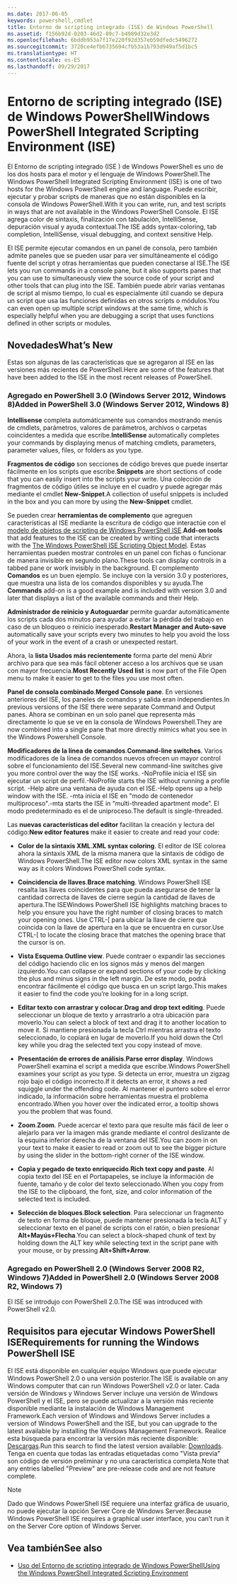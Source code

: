 ```yaml
---
ms.date: 2017-06-05
keywords: powershell,cmdlet
title: Entorno de scripting integrado (ISE) de Windows PowerShell
ms.assetid: f156b92d-0203-46d2-89c7-b4989d32e3d2
ms.openlocfilehash: 6bddb953a7f17e220f92d357eb59dfedc5496272
ms.sourcegitcommit: 3720ce4efb6735694cfb53a1b793d949af5d1bc5
ms.translationtype: HT
ms.contentlocale: es-ES
ms.lasthandoff: 09/29/2017
---
```

# <a name="windows-powershell-integrated-scripting-environment-ise"></a><span data-ttu-id="c4d81-103">Entorno de scripting integrado (ISE) de Windows PowerShell</span><span class="sxs-lookup"><span data-stu-id="c4d81-103">Windows PowerShell Integrated Scripting Environment (ISE)</span></span>
<span data-ttu-id="c4d81-104">El Entorno de scripting integrado (ISE ) de Windows PowerShell es uno de los dos hosts para el motor y el lenguaje de Windows PowerShell.</span><span class="sxs-lookup"><span data-stu-id="c4d81-104">The Windows PowerShell Integrated Scripting Environment (ISE) is one of two hosts for the Windows PowerShell engine and language.</span></span> <span data-ttu-id="c4d81-105">Puede escribir, ejecutar y probar scripts de maneras que no están disponibles en la consola de Windows PowerShell.</span><span class="sxs-lookup"><span data-stu-id="c4d81-105">With it you can write, run, and test scripts in ways that are not available in the Windows PowerShell Console.</span></span> <span data-ttu-id="c4d81-106">El ISE agrega color de sintaxis, finalización con tabulación, IntelliSense, depuración visual y ayuda contextual.</span><span class="sxs-lookup"><span data-stu-id="c4d81-106">The ISE adds syntax-coloring, tab completion, IntelliSense, visual debugging, and context sensitive Help.</span></span>

<span data-ttu-id="c4d81-107">El ISE permite ejecutar comandos en un panel de consola, pero también admite paneles que se pueden usar para ver simultáneamente el código fuente del script y otras herramientas que pueden conectarse al ISE.</span><span class="sxs-lookup"><span data-stu-id="c4d81-107">The ISE lets you run commands in a console pane, but it also supports panes that you can use to simultaneously view the source code of your script and other tools that can plug into the ISE.</span></span> <span data-ttu-id="c4d81-108">También puede abrir varias ventanas de script al mismo tiempo, lo cual es especialmente útil cuando se depura un script que usa las funciones definidas en otros scripts o módulos.</span><span class="sxs-lookup"><span data-stu-id="c4d81-108">You can even open up multiple script windows at the same time, which is especially helpful when you are debugging a script that uses functions defined in other scripts or modules.</span></span>

## <a name="whats-new"></a><span data-ttu-id="c4d81-109">Novedades</span><span class="sxs-lookup"><span data-stu-id="c4d81-109">What’s New</span></span>
<span data-ttu-id="c4d81-110">Estas son algunas de las características que se agregaron al ISE en las versiones más recientes de PowerShell.</span><span class="sxs-lookup"><span data-stu-id="c4d81-110">Here are some of the features that have been added to the ISE in the most recent releases of PowerShell.</span></span>

### <a name="added-in-powershell-30-windows-server-2012-windows-8"></a><span data-ttu-id="c4d81-111">Agregado en PowerShell 3.0 (Windows Server 2012, Windows 8)</span><span class="sxs-lookup"><span data-stu-id="c4d81-111">Added in PowerShell 3.0 (Windows Server 2012, Windows 8)</span></span>
<span data-ttu-id="c4d81-112">**Intellisense** completa automáticamente sus comandos mostrando menús de cmdlets, parámetros, valores de parámetros, archivos o carpetas coincidentes a medida que escribe.</span><span class="sxs-lookup"><span data-stu-id="c4d81-112">**IntelliSense** automatically completes your commands by displaying menus of matching cmdlets, parameters, parameter values, files, or folders as you type.</span></span>

<span data-ttu-id="c4d81-113">**Fragmentos de código** son secciones de código breves que puede insertar fácilmente en los scripts que escribe.</span><span class="sxs-lookup"><span data-stu-id="c4d81-113">**Snippets** are short sections of code that you can easily insert into the scripts your write.</span></span> <span data-ttu-id="c4d81-114">Una colección de fragmentos de código útiles se incluye en el cuadro y puede agregar más mediante el cmdlet **New-Snippet**.</span><span class="sxs-lookup"><span data-stu-id="c4d81-114">A collection of useful snippets is included in the box and you can more by using the **New-Snippet** cmdlet.</span></span>

<span data-ttu-id="c4d81-115">Se pueden crear **herramientas de complemento** que agreguen características al ISE mediante la escritura de código que interactúe con el [modelo de objetos de scripting de Windows PowerShell ISE](../../core-powershell/ise/The-Windows-PowerShell-ISE-Scripting-Object-Model.md).</span><span class="sxs-lookup"><span data-stu-id="c4d81-115">**Add-on tools** that add features to the ISE can be created by writing code that interacts with the [The Windows PowerShell ISE Scripting Object Model](../../core-powershell/ise/The-Windows-PowerShell-ISE-Scripting-Object-Model.md).</span></span> <span data-ttu-id="c4d81-116">Estas herramientas pueden mostrar controles en un panel con fichas o funcionar de manera invisible en segundo plano.</span><span class="sxs-lookup"><span data-stu-id="c4d81-116">These tools can display controls in a tabbed pane or work invisibly in the background.</span></span> <span data-ttu-id="c4d81-117">El complemento **Comandos** es un buen ejemplo. Se incluye con la versión 3.0 y posteriores, que muestra una lista de los comandos disponibles y su ayuda.</span><span class="sxs-lookup"><span data-stu-id="c4d81-117">The **Commands** add-on is a good example and is included with version 3.0 and later that displays a list of the available commands and their Help.</span></span>

<span data-ttu-id="c4d81-118">**Administrador de reinicio y Autoguardar** permite guardar automáticamente los scripts cada dos minutos para ayudar a evitar la pérdida del trabajo en caso de un bloqueo o reinicio inesperado.</span><span class="sxs-lookup"><span data-stu-id="c4d81-118">**Restart Manager and Auto-save** automatically save your scripts every two minutes to help you avoid the loss of your work in the event of a crash or unexpected restart.</span></span>

<span data-ttu-id="c4d81-119">Ahora, la **lista Usados más recientemente** forma parte del menú Abrir archivo para que sea más fácil obtener acceso a los archivos que se usan con mayor frecuencia.</span><span class="sxs-lookup"><span data-stu-id="c4d81-119">**Most Recently Used list** is now part of the File Open menu to make it easier to get to the files you use most often.</span></span>

<span data-ttu-id="c4d81-120">**Panel de consola combinado**.</span><span class="sxs-lookup"><span data-stu-id="c4d81-120">**Merged Console pane**.</span></span> <span data-ttu-id="c4d81-121">En versiones anteriores del ISE, los paneles de comandos y salida eran independientes.</span><span class="sxs-lookup"><span data-stu-id="c4d81-121">In previous versions of the ISE there were separate Command and Output panes.</span></span> <span data-ttu-id="c4d81-122">Ahora se combinan en un solo panel que representa más directamente lo que se ve en la consola de Windows Powershell.</span><span class="sxs-lookup"><span data-stu-id="c4d81-122">They are now combined into a single pane that more directly mimics what you see in the Windows Powershell Console.</span></span>

<span data-ttu-id="c4d81-123">**Modificadores de la línea de comandos**.</span><span class="sxs-lookup"><span data-stu-id="c4d81-123">**Command-line switches**.</span></span> <span data-ttu-id="c4d81-124">Varios modificadores de la línea de comandos nuevos ofrecen un mayor control sobre el funcionamiento del ISE.</span><span class="sxs-lookup"><span data-stu-id="c4d81-124">Several new command-line switches give you more control over the way the ISE works.</span></span> <span data-ttu-id="c4d81-125">-NoProfile inicia el ISE sin ejecutar un script de perfil.</span><span class="sxs-lookup"><span data-stu-id="c4d81-125">-NoProfile starts the ISE without running a profile script.</span></span> <span data-ttu-id="c4d81-126">-Help abre una ventana de ayuda con el ISE.</span><span class="sxs-lookup"><span data-stu-id="c4d81-126">-Help opens up a help window with the ISE.</span></span> <span data-ttu-id="c4d81-127">-mta inicia el ISE en "modo de contenedor multiproceso".</span><span class="sxs-lookup"><span data-stu-id="c4d81-127">-mta starts the ISE in “multi-threaded apartment mode”.</span></span> <span data-ttu-id="c4d81-128">El modo predeterminado es el de uniproceso.</span><span class="sxs-lookup"><span data-stu-id="c4d81-128">The default is single-threaded.</span></span>

<span data-ttu-id="c4d81-129">Las **nuevas características del editor** facilitan la creación y lectura del código:</span><span class="sxs-lookup"><span data-stu-id="c4d81-129">**New editor features** make it easier to create and read your code:</span></span>

- <span data-ttu-id="c4d81-130">**Color de la sintaxis XML**.</span><span class="sxs-lookup"><span data-stu-id="c4d81-130">**XML syntax coloring**.</span></span> <span data-ttu-id="c4d81-131">El editor de ISE colorea ahora la sintaxis XML de la misma manera que la sintaxis de código de Windows PowerShell.</span><span class="sxs-lookup"><span data-stu-id="c4d81-131">The ISE editor now colors XML syntax in the same way as it colors Windows PowerShell code syntax.</span></span>

- <span data-ttu-id="c4d81-132">**Coincidencia de llaves**.</span><span class="sxs-lookup"><span data-stu-id="c4d81-132">**Brace matching**.</span></span> <span data-ttu-id="c4d81-133">Windows PowerShell ISE resalta las llaves coincidentes para que pueda asegurarse de tener la cantidad correcta de llaves de cierre según la cantidad de llaves de apertura.</span><span class="sxs-lookup"><span data-stu-id="c4d81-133">The ISEWindows PowerShell ISE highlights matching braces to help you ensure you have the right number of closing braces to match your opening ones.</span></span> <span data-ttu-id="c4d81-134">Use CTRL-\[ para ubicar la llave de cierre que coincida con la llave de apertura en la que se encuentra en cursor.</span><span class="sxs-lookup"><span data-stu-id="c4d81-134">Use CTRL-\[ to locate the closing brace that matches the opening brace that the cursor is on.</span></span>

- <span data-ttu-id="c4d81-135">**Vista Esquema**.</span><span class="sxs-lookup"><span data-stu-id="c4d81-135">**Outline view**.</span></span> <span data-ttu-id="c4d81-136">Puede contraer o expandir las secciones del código haciendo clic en los signos más y menos del margen izquierdo.</span><span class="sxs-lookup"><span data-stu-id="c4d81-136">You can collapse or expand sections of your code by clicking the plus and minus signs in the left margin.</span></span> <span data-ttu-id="c4d81-137">De este modo, podrá encontrar fácilmente el código que busca en un script largo.</span><span class="sxs-lookup"><span data-stu-id="c4d81-137">This makes it easier to find the code you’re looking for in a long script.</span></span>

- <span data-ttu-id="c4d81-138">**Editar texto con arrastrar y colocar**.</span><span class="sxs-lookup"><span data-stu-id="c4d81-138">**Drag and drop text editing**.</span></span> <span data-ttu-id="c4d81-139">Puede seleccionar un bloque de texto y arrastrarlo a otra ubicación para moverlo.</span><span class="sxs-lookup"><span data-stu-id="c4d81-139">You can select a block of text and drag it to another location to move it.</span></span> <span data-ttu-id="c4d81-140">Si mantiene presionada la tecla Ctrl mientras arrastra el texto seleccionado, lo copiará en lugar de moverlo.</span><span class="sxs-lookup"><span data-stu-id="c4d81-140">If you hold down the Ctrl key while you drag the selected text you copy instead of move.</span></span>

- <span data-ttu-id="c4d81-141">**Presentación de errores de análisis**.</span><span class="sxs-lookup"><span data-stu-id="c4d81-141">**Parse error display**.</span></span> <span data-ttu-id="c4d81-142">Windows PowerShell examina el script a medida que escribe.</span><span class="sxs-lookup"><span data-stu-id="c4d81-142">Windows PowerShell examines your script as you type.</span></span> <span data-ttu-id="c4d81-143">Si detecta un error, muestra un zigzag rojo bajo el código incorrecto.</span><span class="sxs-lookup"><span data-stu-id="c4d81-143">If it detects an error, it shows a red squiggle under the offending code.</span></span> <span data-ttu-id="c4d81-144">Al mantener el puntero sobre el error indicado, la información sobre herramientas muestra el problema encontrado.</span><span class="sxs-lookup"><span data-stu-id="c4d81-144">When you hover over the indicated error, a tooltip shows you the problem that was found.</span></span>

- <span data-ttu-id="c4d81-145">**Zoom**.</span><span class="sxs-lookup"><span data-stu-id="c4d81-145">**Zoom**.</span></span> <span data-ttu-id="c4d81-146">Puede acercar el texto para que resulte más fácil de leer o alejarlo para ver la imagen más grande mediante el control deslizante de la esquina inferior derecha de la ventana del ISE.</span><span class="sxs-lookup"><span data-stu-id="c4d81-146">You can zoom in on your text to make it easier to read or zoom out to see the bigger picture by using the slider in the bottom-right corner of the ISE window.</span></span>

- <span data-ttu-id="c4d81-147">**Copia y pegado de texto enriquecido**.</span><span class="sxs-lookup"><span data-stu-id="c4d81-147">**Rich text copy and paste**.</span></span> <span data-ttu-id="c4d81-148">Al copia texto del ISE en el Portapapeles, se incluye la información de fuente, tamaño y de color del texto seleccionado.</span><span class="sxs-lookup"><span data-stu-id="c4d81-148">When you copy from the ISE to the clipboard, the font, size, and color information of the selected text is included.</span></span>

- <span data-ttu-id="c4d81-149">**Selección de bloques**.</span><span class="sxs-lookup"><span data-stu-id="c4d81-149">**Block selection**.</span></span> <span data-ttu-id="c4d81-150">Para seleccionar un fragmento de texto en forma de bloque, puede mantener presionada la tecla ALT y seleccionar texto en el panel de scripts con el ratón, o bien presionar **Alt+Mayús+Flecha**.</span><span class="sxs-lookup"><span data-stu-id="c4d81-150">You can select a block-shaped chunk of text by holding down the ALT key while selecting text in the script pane with your mouse, or by pressing **Alt+Shift+Arrow**.</span></span>

### <a name="added-in-powershell-20-windows-server-2008-r2-windows-7"></a><span data-ttu-id="c4d81-151">Agregado en PowerShell 2.0 (Windows Server 2008 R2, Windows 7)</span><span class="sxs-lookup"><span data-stu-id="c4d81-151">Added in PowerShell 2.0 (Windows Server 2008 R2, Windows 7)</span></span>
<span data-ttu-id="c4d81-152">El ISE se introdujo con PowerShell 2.0.</span><span class="sxs-lookup"><span data-stu-id="c4d81-152">The ISE was introduced with PowerShell v2.0.</span></span>

## <a name="requirements-for-running-the-windows-powershell-ise"></a><span data-ttu-id="c4d81-153">Requisitos para ejecutar Windows PowerShell ISE</span><span class="sxs-lookup"><span data-stu-id="c4d81-153">Requirements for running the Windows PowerShell ISE</span></span>
<span data-ttu-id="c4d81-154">El ISE está disponible en cualquier equipo Windows que puede ejecutar Windows PowerShell 2.0 o una versión posterior.</span><span class="sxs-lookup"><span data-stu-id="c4d81-154">The ISE is available on any Windows computer that can run Windows PowerShell v2.0 or later.</span></span>
<span data-ttu-id="c4d81-155">Cada versión de Windows y Windows Server incluye una versión de Windows PowerShell y el ISE, pero se puede actualizar a la versión más reciente disponible mediante la instalación de Windows Management Framework.</span><span class="sxs-lookup"><span data-stu-id="c4d81-155">Each version of Windows and Windows Server includes a version of Windows PowerShell and the ISE, but you can upgrade to the latest available by installing the Windows Management Framework.</span></span>
<span data-ttu-id="c4d81-156">Realice esta búsqueda para encontrar la versión más reciente disponible: [Descargas](http://www.microsoft.com/en-us/search/DownloadResults.aspx?q=%22windows%20management%20framework%22%20PowerShell&sortby=Relevancy~Descending).</span><span class="sxs-lookup"><span data-stu-id="c4d81-156">Run this search to find the latest version available: [Downloads](http://www.microsoft.com/en-us/search/DownloadResults.aspx?q=%22windows%20management%20framework%22%20PowerShell&sortby=Relevancy~Descending).</span></span>
<span data-ttu-id="c4d81-157">Tenga en cuenta que todas las entradas etiquetadas como "Vista previa" son código de versión preliminar y no una característica completa.</span><span class="sxs-lookup"><span data-stu-id="c4d81-157">Note that any entries labelled "Preview" are pre-release code and are not feature complete.</span></span>

> [!NOTE]
> <span data-ttu-id="c4d81-158">Dado que Windows PowerShell ISE requiere una interfaz gráfica de usuario, no puede ejecutar la opción Server Core de Windows Server.</span><span class="sxs-lookup"><span data-stu-id="c4d81-158">Because Windows PowerShell ISE requires a graphical user interface, you can’t run it on the Server Core option of Windows Server.</span></span>

## <a name="see-also"></a><span data-ttu-id="c4d81-159">Vea también</span><span class="sxs-lookup"><span data-stu-id="c4d81-159">See also</span></span>
- [<span data-ttu-id="c4d81-160">Uso del Entorno de scripting integrado de Windows PowerShell</span><span class="sxs-lookup"><span data-stu-id="c4d81-160">Using the Windows PowerShell Integrated Scripting Environment</span></span>](Using-the-Windows-PowerShell-ISE.md)

